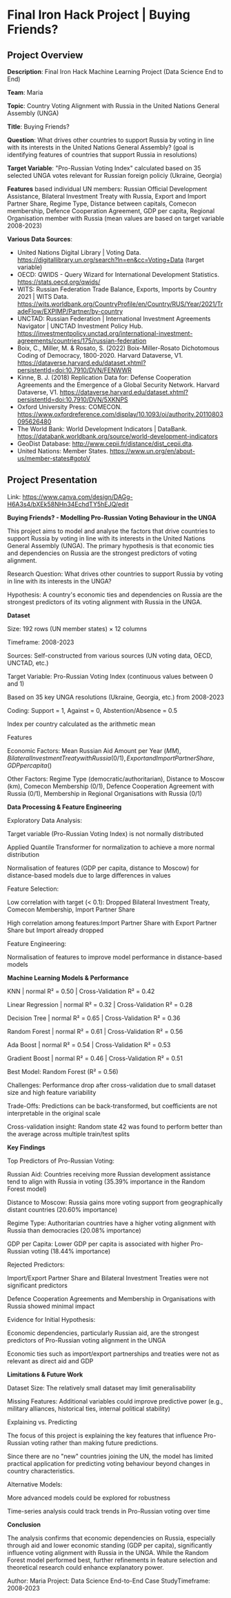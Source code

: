 # Final Iron Hack Project | Buying Friends? 

## Project Overview

**Description**: Final Iron Hack Machine Learning Project (Data Science End to End)

**Team**: Maria

**Topic**: Country Voting Alignment with Russia in the United Nations General Assembly (UNGA)

**Title**: Buying Friends?

**Question**: What drives other countries to support Russia by voting in line with its interests in the United Nations General Assembly? (goal is identifying features of countries that support Russia in resolutions)

**Target Variable**: "Pro-Russian Voting Index" calculated based on 35 selected UNGA votes relevant for Russian foreign policiy (Ukraine, Georgia)

**Features** based individual UN members: Russian Official Development Assistance, Bilateral Investment Treaty with Russia, Export and Import Partner Share, Regime Type, Distance between capitals, Comecon membership, Defence Cooperation Agreement, GDP per capita, Regional Organisation member with Russia (mean values are based on target variable 2008-2023) 

**Various Data Sources**: 
- United Nations Digital Library | Voting Data. https://digitallibrary.un.org/search?ln=en&cc=Voting+Data (target variable)
- OECD: QWIDS - Query Wizard for International Development Statistics. https://stats.oecd.org/qwids/
- WITS: Russian Federation Trade Balance, Exports, Imports by Country 2021 | WITS Data. https://wits.worldbank.org/CountryProfile/en/Country/RUS/Year/2021/TradeFlow/EXPIMP/Partner/by-country
- UNCTAD: Russian Federation | International Investment Agreements Navigator | UNCTAD Investment Policy Hub. https://investmentpolicy.unctad.org/international-investment-agreements/countries/175/russian-federation
- Boix, C., Miller, M. & Rosato, S. (2022) Boix-Miller-Rosato Dichotomous Coding of Democracy, 1800-2020. Harvard Dataverse, V1. https://dataverse.harvard.edu/dataset.xhtml?persistentId=doi:10.7910/DVN/FENWWR
- Kinne, B. J. (2018) Replication Data for: Defense Cooperation Agreements and the Emergence of a Global Security Network. Harvard Dataverse, V1. https://dataverse.harvard.edu/dataset.xhtml?persistentId=doi:10.7910/DVN/5XKNPS
- Oxford University Press: COMECON. https://www.oxfordreference.com/display/10.1093/oi/authority.20110803095626480
- The World Bank: World Development Indicators | DataBank. https://databank.worldbank.org/source/world-development-indicators
- GeoDist Database: http://www.cepii.fr/distance/dist_cepii.dta.
- United Nations: Member States. https://www.un.org/en/about-us/member-states#gotoV

## Project Presentation

Link: https://www.canva.com/design/DAGg-H6A3s4/bXEk58NHn34EchdTY5hEJQ/edit 


**Buying Friends? - Modelling Pro-Russian Voting Behaviour in the UNGA**

This project aims to model and analyse the factors that drive countries to support Russia by voting in line with its interests in the United Nations General Assembly (UNGA). The primary hypothesis is that economic ties and dependencies on Russia are the strongest predictors of voting alignment.

Research Question: What drives other countries to support Russia by voting in line with its interests in the UNGA?

Hypothesis: A country's economic ties and dependencies on Russia are the strongest predictors of its voting alignment with Russia in the UNGA.


**Dataset**

Size: 192 rows (UN member states) × 12 columns

Timeframe: 2008-2023

Sources: Self-constructed from various sources (UN voting data, OECD, UNCTAD, etc.)

Target Variable: Pro-Russian Voting Index (continuous values between 0 and 1)

Based on 35 key UNGA resolutions (Ukraine, Georgia, etc.) from 2008-2023

Coding: Support = 1, Against = 0, Abstention/Absence = 0.5

Index per country calculated as the arithmetic mean

Features

Economic Factors: Mean Russian Aid Amount per Year ($MM), Bilateral Investment Treaty with Russia (0/1), Export and Import Partner Share, GDP per capita ($)

Other Factors: Regime Type (democratic/authoritarian), Distance to Moscow (km), Comecon Membership (0/1), Defence Cooperation Agreement with Russia (0/1), Membership in Regional Organisations with Russia (0/1)


**Data Processing & Feature Engineering**

Exploratory Data Analysis:

Target variable (Pro-Russian Voting Index) is not normally distributed

Applied Quantile Transformer for normalization to achieve a more normal distribution

Normalisation of features (GDP per capita, distance to Moscow) for distance-based models due to large differences in values

Feature Selection:

Low correlation with target (< 0.1): Dropped Bilateral Investment Treaty, Comecon Membership, Import Partner Share

High correlation among features:Import Partner Share with Export Partner Share but Import already dropped 

Feature Engineering:

Normalisation of features to improve model performance in distance-based models


**Machine Learning Models & Performance**

KNN | normal R² = 0.50 | Cross-Validation R² = 0.42

Linear Regression | normal R² = 0.32 | Cross-Validation R² = 0.28

Decision Tree | normal R² = 0.65 | Cross-Validation R² = 0.36

Random Forest | normal R² = 0.61 | Cross-Validation R² = 0.56 

Ada Boost | normal R² = 0.54 | Cross-Validation R² = 0.53

Gradient Boost | normal R² = 0.46 | Cross-Validation R² = 0.51

Best Model: Random Forest (R² = 0.56)

Challenges: Performance drop after cross-validation due to small dataset size and high feature variability

Trade-Offs: Predictions can be back-transformed, but coefficients are not interpretable in the original scale

Cross-validation insight: Random state 42 was found to perform better than the average across multiple train/test splits


**Key Findings**

Top Predictors of Pro-Russian Voting:

Russian Aid: Countries receiving more Russian development assistance tend to align with Russia in voting (35.39% importance in the Random Forest model)

Distance to Moscow: Russia gains more voting support from geographically distant countries (20.60% importance)

Regime Type: Authoritarian countries have a higher voting alignment with Russia than democracies (20.08% importance)

GDP per Capita: Lower GDP per capita is associated with higher Pro-Russian voting (18.44% importance)

Rejected Predictors:

Import/Export Partner Share and Bilateral Investment Treaties were not significant predictors

Defence Cooperation Agreements and Membership in Organisations with Russia showed minimal impact

Evidence for Initial Hypothesis:

Economic dependencies, particularly Russian aid, are the strongest predictors of Pro-Russian voting alignment in the UNGA

Economic ties such as import/export partnerships and treaties were not as relevant as direct aid and GDP


**Limitations & Future Work**

Dataset Size: The relatively small dataset may limit generalisability

Missing Features: Additional variables could improve predictive power (e.g., military alliances, historical ties, internal political stability)

Explaining vs. Predicting

The focus of this project is explaining the key features that influence Pro-Russian voting rather than making future predictions.

Since there are no "new" countries joining the UN, the model has limited practical application for predicting voting behaviour beyond changes in country characteristics.

Alternative Models:

More advanced models could be explored for robustness

Time-series analysis could track trends in Pro-Russian voting over time


**Conclusion**

The analysis confirms that economic dependencies on Russia, especially through aid and lower economic standing (GDP per capita), significantly influence voting alignment with Russia in the UNGA. While the Random Forest model performed best, further refinements in feature selection and theoretical research could enhance explanatory power.

Author: Maria
Project: Data Science End-to-End 
Case StudyTimeframe: 2008-2023
